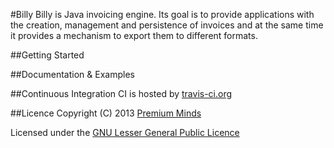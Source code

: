 #Billy
Billy is Java invoicing engine. Its goal is to provide applications with the
creation, management and persistence of invoices and at the same time
it provides a mechanism to export them to different formats.

##Getting Started

##Documentation & Examples

##Continuous Integration
CI is hosted by [travis-ci.org](https://travis-ci.org/)

##Licence
Copyright (C) 2013 [Premium Minds](http://www.premium-minds.com/)

Licensed under the [GNU Lesser General Public Licence](http://www.gnu.org/licenses/lgpl.html)
